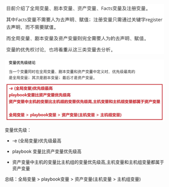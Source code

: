 

![](images/DBBEF9A0ED314D6F977379B5CC822073clipboard.png)



![](images/EF2D9D2C16254C7888D018B3EED31F66clipboard.png)





变量优先级：

- -e (全局变量)优先级最高

- playbook 变量比资产变量优先级高

- 资产变量中主机的变量比主机组的变量优先级高,主机变量和主机组变量都属于资产变量

总结：全局变量 > playbook变量 > 资产变量(主机变量 > 主机组变量)